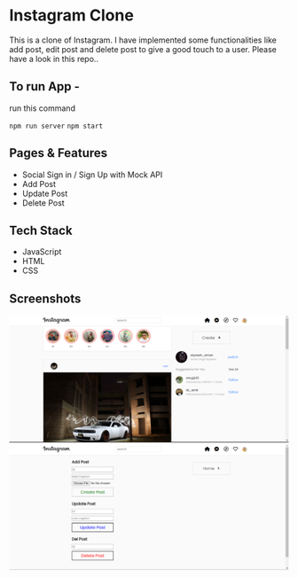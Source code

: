 # Instagram Clone

This is a clone of Instagram. I have implemented some functionalities like add post, edit post and delete post to give a good touch to a user. Please have a look in this repo..

## To run App -
run this command 

`npm run server`
`npm start`


## Pages & Features

- Social Sign in / Sign Up with Mock API
- Add Post
- Update Post
- Delete Post


## Tech Stack

- JavaScript 
- HTML
- CSS


## Screenshots
![](https://github.com/amansingh456/Instagram-Final/blob/master/Screenshot%20(56).png)
![](https://github.com/amansingh456/Instagram-Final/blob/master/Screenshot%20(57).png)
